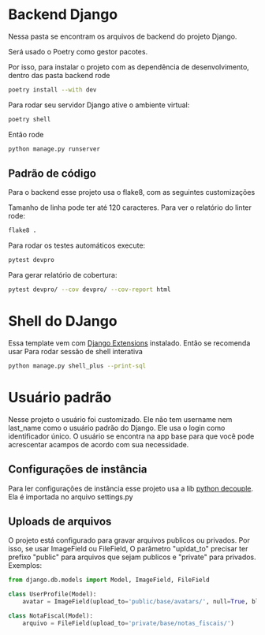 # Backend Django

Nessa pasta se encontram os arquivos de backend do projeto Django.

Será usado o Poetry como gestor pacotes.

Por isso, para instalar o projeto com as dependência de desenvolvimento, dentro das pasta backend rode

```bash
poetry install --with dev
```

Para rodar seu servidor Django ative o ambiente virtual:

```bash
poetry shell
```

Então rode

```bash
python manage.py runserver
```

## Padrão de código

Para o backend esse projeto usa o flake8, com as seguintes customizações

Tamanho de linha pode ter até 120 caracteres. Para ver o relatório do linter rode:

```bash
flake8 .
```

Para rodar os testes automáticos execute:

```bash
pytest devpro
```

Para gerar relatório de cobertura:

```bash
pytest devpro/ --cov devpro/ --cov-report html
```

# Shell do DJango

Essa template vem com [Django Extensions](https://django-extensions.readthedocs.io/) instalado. Então se recomenda usar
Para rodar sessão de shell interativa

```bash
python manage.py shell_plus --print-sql
```


# Usuário padrão

Nesse projeto o usuário foi customizado. Ele não tem username nem last_name como o usuário padrão do Django.
Ele usa o login como identificador único. O usuário se encontra na app base para que você pode acrescentar acampos de
acordo com sua necessidade.

## Configurações de instância

Para ler configurações de instância esse projeto usa a lib [python decouple](https://pypi.org/project/python-decouple/).
Ela é importada no arquivo settings.py

## Uploads de arquivos

O projeto está configurado para gravar arquivos publicos ou privados. Por isso, se usar ImageField ou FileField,
O parâmetro "upldat_to" precisar ter prefixo "public" para arquivos que sejam publicos e "private" para privados. Exemplos:

```python
from django.db.models import Model, ImageField, FileField

class UserProfile(Model):
    avatar = ImageField(upload_to='public/base/avatars/', null=True, blank=True)

class NotaFiscal(Model):
    arquivo = FileField(upload_to='private/base/notas_fiscais/')

```

